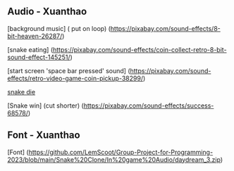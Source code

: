 ## Audio - Xuanthao
[background music] ( put on loop)
(https://pixabay.com/sound-effects/8-bit-heaven-26287/) 

[snake eating]
(https://pixabay.com/sound-effects/coin-collect-retro-8-bit-sound-effect-145251/)

[start screen 'space bar pressed' sound]
(https://pixabay.com/sound-effects/retro-video-game-coin-pickup-38299/)

[snake die](https://pixabay.com/sound-effects/playerhit-43108/)



[Snake win] (cut shorter)
(https://pixabay.com/sound-effects/success-68578/)

## Font - Xuanthao
[Font]
(https://github.com/LemScoot/Group-Project-for-Programming-2023/blob/main/Snake%20Clone/In%20game%20Audio/daydream_3.zip)
